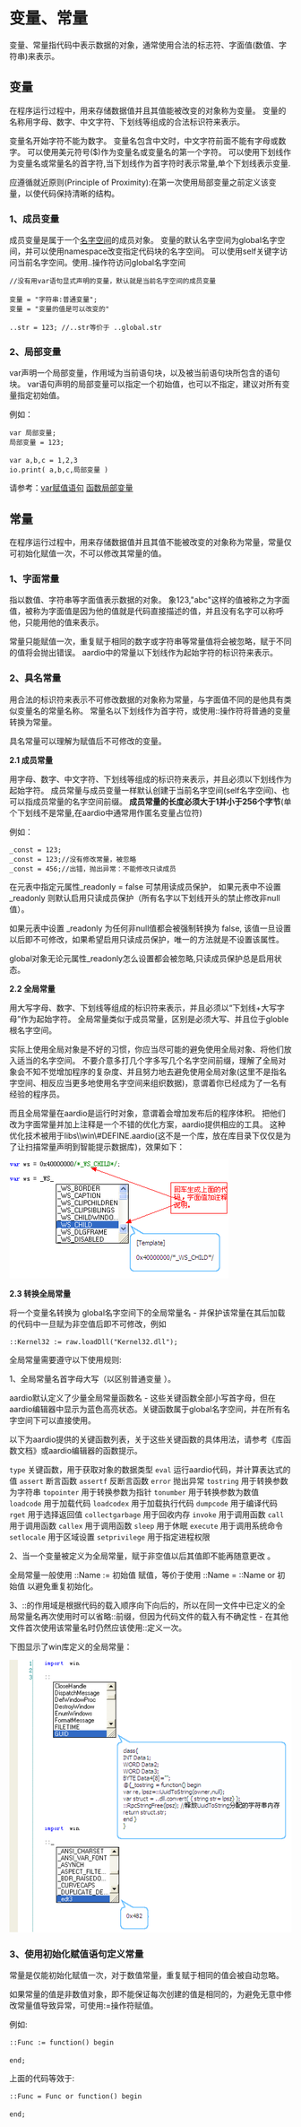 变量、常量
=====

变量、常量指代码中表示数据的对象，通常使用合法的标志符、字面值(数值、字符串)来表示。

变量
--

在程序运行过程中，用来存储数据值并且其值能被改变的对象称为变量。
变量的名称用字母、数字、中文字符、下划线等组成的合法标识符来表示。

变量名开始字符不能为数字。
变量名包含中文时，中文字符前面不能有字母或数字。
可以使用美元符号($)作为变量名或变量名的第一个字符。
可以使用下划线作为变量名或常量名的首字符,当下划线作为首字符时表示常量,单个下划线表示变量.

应遵循就近原则(Principle of Proximity):在第一次使用局部变量之前定义该变量，以使代码保持清晰的结构。


### 1、成员变量

成员变量是属于一个[名字空间](namespace.html)的成员对象。
变量的默认名字空间为global名字空间，并可以使用namespace改变指定代码块的名字空间。
可以使用self关键字访问当前名字空间。使用..操作符访问global名字空间

``` aau
//没有用var语句显式声明的变量，默认就是当前名字空间的成员变量

变量 = "字符串:普通变量";
变量 = "变量的值是可以改变的"

..str = 123; //..str等价于 ..global.str
```

### 2、局部变量

var声明一个局部变量，作用域为当前语句块，以及被当前语句块所包含的语句块。
var语句声明的局部变量可以指定一个初始值，也可以不指定，建议对所有变量指定初始值。

例如：

``` aau
var 局部变量;
局部变量 = 123;

var a,b,c = 1,2,3
io.print( a,b,c,局部变量 )
```

请参考：[var赋值语句](statements/assignment.html#var) [函数局部变量](function/definitions.html#var)



常量
--

在程序运行过程中，用来存储数据值并且其值不能被改变的对象称为常量，常量仅可初始化赋值一次，不可以修改其常量的值。


### 1、字面常量

指以数值、字符串等字面值表示数据的对象。
象123,"abc"这样的值被称之为字面值，被称为字面值是因为他的值就是代码直接描述的值，并且没有名字可以称呼他，只能用他的值来表示。


常量只能赋值一次，重复赋于相同的数字或字符串等常量值将会被忽略，赋于不同的值将会抛出错误。
aardio中的常量以下划线作为起始字符的标识符来表示。


### 2、具名常量

用合法的标识符来表示不可修改数据的对象称为常量，与字面值不同的是他具有类似变量名的常量名称。
常量名以下划线作为首字符，或使用::操作符将普通的变量转换为常量。

具名常量可以理解为赋值后不可修改的变量。

**2.1 成员常量**

用字母、数字、中文字符、下划线等组成的标识符来表示，并且必须以下划线作为起始字符。
成员常量与成员变量一样默认创建于当前名字空间(self名字空间)、也可以指成员常量的名字空间前缀。
**成员常量的长度必须大于1并小于256个字节**(单个下划线不是常量,在aardio中通常用作匿名变量占位符)


例如：

``` aau
_const = 123;
_const = 123;//没有修改常量，被忽略
_const = 456;//出错，抛出异常：不能修改只读成员
```


在元表中指定元属性_readonly = false 可禁用读成员保护，
如果元表中不设置_readonly 则默认启用只读成员保护（所有名字以下划线开头的禁止修改非null值）。

如果元表中设置 _readonly 为任何非null值都会被强制转换为 false,
该值一旦设置以后即不可修改，如果希望启用只读成员保护，唯一的方法就是不设置该属性。

global对象无论元属性_readonly怎么设置都会被忽略,只读成员保护总是启用状态。


**2.2 全局常量**

用大写字母、数字、下划线等组成的标识符来表示，并且必须以“下划线+大写字母”作为起始字符。
全局常量类似于成员常量，区别是必须大写、并且位于globle根名字空间。

实际上使用全局对象是不好的习惯，你应当尽可能的避免使用全局对象、将他们放入适当的名字空间。
不要介意多打几个字多写几个名字空间前缀，理解了全局对象会不知不觉增加程序的复杂度、并且努力地去避免使用全局对象(这里不是指名字空间、相反应当更多地使用名字空间来组织数据)，意谓着你已经成为了一名有经验的程序员。


而且全局常量在aardio是运行时对象，意谓着会增加发布后的程序体积。
把他们改为字面常量并加上注释是一个不错的优化方案，aardio提供相应的工具。
这种优化技术被用于libs\\\win\\#DEFINE.aardio(这不是一个库，放在库目录下仅仅是为了让扫描常量声明到智能提示数据库)，效果如下：

![常量优化](../_images/constopt.gif)


**2.3 转换全局常量**

将一个变量名转换为 global名字空间下的全局常量名 - 并保护该常量在其后加载的代码中一旦赋为非空值后即不可修改，例如

``` aau
::Kernel32 := raw.loadDll("Kernel32.dll");
```



全局常量需要遵守以下使用规则:

1、全局常量名首字母大写（以区别普通变量 ）。

aardio默认定义了少量全局常量函数名 - 这些关键函数全部小写首字母，但在aardio编辑器中显示为蓝色高亮状态。关键函数属于global名字空间，并在所有名字空间下可以直接使用。

以下为aardio提供的关键函数列表，关于这些关键函数的具体用法，请参考《库函数文档》或aardio编辑器的函数提示。

`type` 关键函数，用于获取对象的数据类型
`eval` 运行aardio代码，并计算表达式的值
`assert` 断言函数
`assertf` 反断言函数
`error` 抛出异常
`tostring` 用于转换参数为字符串
`topointer` 用于转换参数为指针
`tonumber` 用于转换参数为数值
`loadcode` 用于加载代码
`loadcodex` 用于加载执行代码
`dumpcode` 用于编译代码
`rget` 用于选择返回值
`collectgarbage` 用于回收内存
`invoke` 用于调用函数
`call` 用于调用函数
`callex` 用于调用函数
`sleep` 用于休眠
`execute` 用于调用系统命令
`setlocale` 用于区域设置
`setprivilege` 用于指定进程权限


2、当一个变量被定义为全局常量，赋于非空值以后其值即不能再随意更改 。

全局常量一般使用 ::Name := 初始值 赋值，等价于使用 ::Name = ::Name or 初始值 以避免重复初始化。


3、::的作用域是根据代码的载入顺序向下向后的，所以在同一文件中已定义的全局常量名再次使用时可以省略::前缀，但因为代码文件的载入有不确定性 - 在其他文件首次使用该常量名时仍然应该使用::定义一次。

下图显示了win库定义的全局常量：

![](../_images/constlist.gif)

### 3、使用初始化赋值语句定义常量

常量是仅能初始化赋值一次，对于数值常量，重复赋于相同的值会被自动忽略。

如果常量的值是非数值对象，即不能保证每次创建的值是相同的，为避免无意中修改常量值导致异常，可使用:=操作符赋值。

例如:

``` aau
::Func := function() begin

end;
```


上面的代码等效于:

``` aau
::Func = Func or function() begin

end;
```
